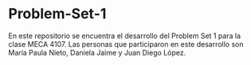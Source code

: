 # Problem-Set-1

En este repositorio se encuentra el desarrollo del Problem Set 1 para la clase MECA 4107. Las personas que participaron en este desarrollo son María Paula Nieto, Daniela Jaime y Juan Diego López.
